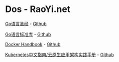 # Dos - RaoYi.net

[Go语言圣经](https://docs.hundan.org/gopl-zh/) - [Github](https://github.com/gopl-zh/gopl-zh.github.com)

[Go语言标准库](https://books.studygolang.com/The-Golang-Standard-Library-by-Example/) - [Github](https://github.com/polaris1119/The-Golang-Standard-Library-by-Example)

[Docker Handbook](https://jimmysong.io/docker-handbook/) - [Github](https://github.com/rootsongjc/docker-handbook)

[Kubernetes中文指南/云原生应用架构实践手册](https://jimmysong.io/kubernetes-handbook/) - [Github](https://github.com/rootsongjc/kubernetes-handbook)
